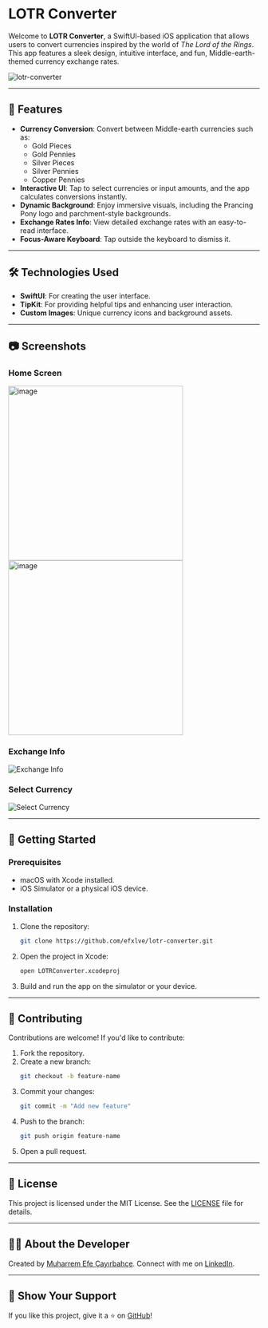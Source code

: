 # LOTR Converter

Welcome to **LOTR Converter**, a SwiftUI-based iOS application that allows users to convert currencies inspired by the world of *The Lord of the Rings*. This app features a sleek design, intuitive interface, and fun, Middle-earth-themed currency exchange rates.

![lotr-converter](https://github.com/user-attachments/assets/4a0e01e0-d3fa-4813-a04a-f84946f39786)

---

## 📜 Features

- **Currency Conversion**: Convert between Middle-earth currencies such as:
  - Gold Pieces
  - Gold Pennies
  - Silver Pieces
  - Silver Pennies
  - Copper Pennies
- **Interactive UI**: Tap to select currencies or input amounts, and the app calculates conversions instantly.
- **Dynamic Background**: Enjoy immersive visuals, including the Prancing Pony logo and parchment-style backgrounds.
- **Exchange Rates Info**: View detailed exchange rates with an easy-to-read interface.
- **Focus-Aware Keyboard**: Tap outside the keyboard to dismiss it.

---

## 🛠️ Technologies Used

- **SwiftUI**: For creating the user interface.
- **TipKit**: For providing helpful tips and enhancing user interaction.
- **Custom Images**: Unique currency icons and background assets.

---

## 📷 Screenshots

### Home Screen
<img width="350" alt="image" src="https://github.com/user-attachments/assets/79500d30-48ef-4c28-9bd3-fb9e1b052f5a">

<img width="350" alt="image" src="https://github.com/user-attachments/assets/31ece68e-0394-41e0-b328-02c9901ed6b8">

### Exchange Info
![Exchange Info](./screenshots/exchange_info.png)

### Select Currency
![Select Currency](./screenshots/select_currency.png)

---

## 🚀 Getting Started

### Prerequisites
- macOS with Xcode installed.
- iOS Simulator or a physical iOS device.

### Installation
1. Clone the repository:
   ```bash
   git clone https://github.com/efxlve/lotr-converter.git
   ```
2. Open the project in Xcode:
   ```bash
   open LOTRConverter.xcodeproj
   ```
3. Build and run the app on the simulator or your device.

---

## 🤝 Contributing

Contributions are welcome! If you'd like to contribute:
1. Fork the repository.
2. Create a new branch:
   ```bash
   git checkout -b feature-name
   ```
3. Commit your changes:
   ```bash
   git commit -m "Add new feature"
   ```
4. Push to the branch:
   ```bash
   git push origin feature-name
   ```
5. Open a pull request.

---

## 📜 License

This project is licensed under the MIT License. See the [LICENSE](./LICENSE) file for details.

---

## 🧙‍♂️ About the Developer

Created by [Muharrem Efe Çayırbahçe](https://github.com/efxlve). Connect with me on [LinkedIn](https://www.linkedin.com/in/efxlve/).

---

## 🌟 Show Your Support

If you like this project, give it a ⭐️ on [GitHub](https://github.com/efxlve/lotr-converter)!
